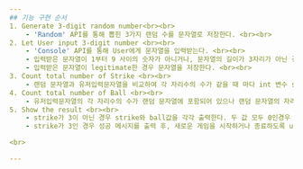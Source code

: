 ```yaml
---
## 기능 구현 순서
1. Generate 3-digit random number<br><br>
	- 'Random' API를 통해 뽑힌 3가지 랜덤 수를 문자열로 저장한다. <br><br>
2. Let User input 3-digit number <br><br>
	- 'Console' API를 통해 User에게 문자열을 입력받는다. <br><br>
	- 입력받은 문자열이 1부터 9 사이의 숫자가 아니거나, 문자열의 길이가 3자리가 아닌 경우(범위), 그리고 문자열의 문자가 2개 이상 중복 된 경우(중복) 예외처리 한다.<br><br>
	- 입력받은 문자열이 legitimate한 경우 문자열을 저장한다. <br><br>
3. Count total number of Strike <br><br>
	- 랜덤 문자열과 유저입력문자열을 비교하여 각 자리수의 수가 같을 때 마다 int 변수 strike에 1을 더한다. <br><br>
4. Count total number of Ball <br><br>
	- 유저입력문자열의 각 자리수의 수가 랜덤 문자열에 포함되어 있으나 랜덤 문자열의 자리수와 같지 않을 때 마다 int 변수 ball에 1을 더한다. <br><br> 
5. Show the result <br><br>
	- strike가 3이 아닌 경우 strike와 ball값을 각각 출력한다. 두 값 모두 0인경우 '낫싱'을 출력한다. 이후 게임을 다시 진행한다. <br><br>
	- strike가 3인 경우 성공 메시지를 출력 후, 새로운 게임을 시작하거나 종료하도록 user에게 input을 받는다. <br>

<br>

---
```

